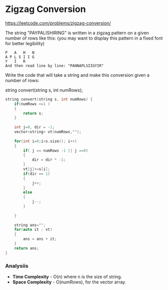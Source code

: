 # Zigzag Conversion

https://leetcode.com/problems/zigzag-conversion/

The string "PAYPALISHIRING" is written in a zigzag pattern on a given number of rows like this: (you may want to display this pattern in a fixed font for better legibility)

```
P   A   H   N
A P L S I I G
Y   I   R
And then read line by line: "PAHNAPLSIIGYIR"
```

Write the code that will take a string and make this conversion given a number of rows:

string convert(string s, int numRows);

```cpp
string convert(string s, int numRows) {
    if(numRows <=1 )
    {
        return s;
    }
    
    int j=0, dir = -1;
    vector<string> vt(numRows,"");
    
    for(int i=0;i<s.size(); i++)
    {
        if( j == numRows -1 || j ==0)
        {
            dir = dir * -1;
        }
        vt[j]+=s[i];
        if(dir == 1)
        {
            j++;
        }
        else
        {
            j--;
        }
        
    }
    
    string ans="";
    for(auto it : vt)
    {
        ans = ans + it;
    }
    return ans;
}
```


### Analysiis
- **Time Complexity** - O(n) where n is the size of string.
- **Space Complexity** - O(numRows), for the vector array.